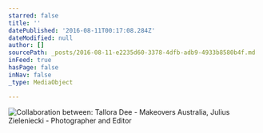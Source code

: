 ```yaml
---
starred: false
title: ''
datePublished: '2016-08-11T00:17:08.284Z'
dateModified: null
author: []
sourcePath: _posts/2016-08-11-e2235d60-3378-4dfb-adb9-4933b8580b4f.md
inFeed: true
hasPage: false
inNav: false
_type: MediaObject

---
```

![Collaboration between: Tallora Dee - Makeovers Australia, Julius Zieleniecki - Photographer and Editor](https://the-grid-user-content.s3-us-west-2.amazonaws.com/8be1d36a-9e81-472b-845e-b2a7f279b90a.jpg)